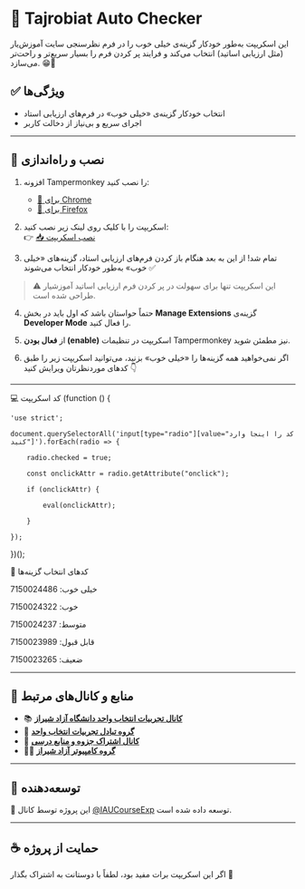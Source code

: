 # 🧠 Tajrobiat Auto Checker

این اسکریپت به‌طور خودکار گزینه‌ی خیلی خوب را در فرم‌ نظرسنجی سایت آموزش‌یار (مثل ارزیابی اساتید) انتخاب می‌کند و فرایند پر کردن فرم را بسیار سریع‌تر و راحت‌تر می‌سازد. 😁👊

## ✅ ویژگی‌ها

- انتخاب خودکار گزینه‌ی «خیلی خوب» در فرم‌های ارزیابی استاد  
- اجرای سریع و بی‌نیاز از دخالت کاربر  

---

## 🔧 نصب و راه‌اندازی

1. افزونه Tampermonkey را نصب کنید:
   - [🔗 برای Chrome](https://chrome.google.com/webstore/detail/dhdgffkkebhmkfjojejmpbldmpobfkfo)
   - [🔗 برای Firefox](https://addons.mozilla.org/en-US/firefox/addon/tampermonkey/)

2. اسکریپت را با کلیک روی لینک زیر نصب کنید:  
   👉 [📥 نصب اسکریپت](https://raw.githubusercontent.com/IAUCourseExp/Tajrobiat-auto-checker/main/Tajrobiat-auto-checker.user.js)

3. تمام شد! از این به بعد هنگام باز کردن فرم‌های ارزیابی استاد، گزینه‌های «خیلی خوب» به‌طور خودکار انتخاب می‌شوند ✅

> ⚠️ این اسکریپت تنها برای سهولت در پر کردن فرم‌ ارزیابی اساتید آموزشیار طراحی شده است.

4. حتماً حواستان باشد که اول باید در بخش **Manage Extensions** گزینه‌ی **Developer Mode** را فعال کنید.

5. از **فعال بودن (enable)** اسکریپت در تنظیمات Tampermonkey نیز مطمئن شوید.

6. اگر نمی‌خواهید همه گزینه‌ها را «خیلی خوب» بزنید، می‌توانید اسکریپت زیر را طبق کدهای موردنظرتان ویرایش کنید 👇

---

 💻 کد اسکریپت
(function () {

    'use strict';

    document.querySelectorAll('input[type="radio"][value="کد را اینجا وارد کنید"]').forEach(radio => {

        radio.checked = true;

        const onclickAttr = radio.getAttribute("onclick");

        if (onclickAttr) {

            eval(onclickAttr);

        }

    });

})();



🧮 کدهای انتخاب گزینه‌ها

خیلی خوب: 7150024486

خوب: 7150024322

متوسط: 7150024237

قابل قبول: 7150023989

ضعیف: 7150023265

---

## 📢 منابع و کانال‌های مرتبط

- 📚 **[کانال تجربیات انتخاب واحد دانشگاه آزاد شیراز](https://t.me/IAUCourseExp)**
- 👥 **[گروه تبادل تجربیات انتخاب واحد](https://t.me/IAUCourseExpGroup)**
- 📘 **[کانال اشتراک جزوه و منابع درسی](https://t.me/jozveiau)**
- 👨‍🏫 **[گروه کامپیوتر آزاد شیراز](https://t.me/computeriaushz)**

---


## 🤖 توسعه‌دهنده

📌 این پروژه توسط کانال [@IAUCourseExp](https://t.me/IAUCourseExp) توسعه داده شده است.

---

## ☕ حمایت از پروژه

اگر این اسکریپت برات مفید بود، لطفاً با دوستانت به اشتراک بگذار 💙


